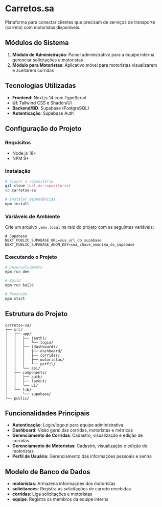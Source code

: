 # Carretos.sa

Plataforma para conectar clientes que precisam de serviços de transporte (carreto) com motoristas disponíveis.

## Módulos do Sistema

1. **Módulo de Administração**: Painel administrativo para a equipe interna gerenciar solicitações e motoristas
2. **Módulo para Motoristas**: Aplicativo móvel para motoristas visualizarem e aceitarem corridas

## Tecnologias Utilizadas

- **Frontend**: Next.js 14 com TypeScript
- **UI**: Tailwind CSS e Shadcn/UI
- **Backend/BD**: Supabase (PostgreSQL)
- **Autenticação**: Supabase Auth

## Configuração do Projeto

### Requisitos

- Node.js 18+ 
- NPM 9+

### Instalação

```bash
# Clonar o repositório
git clone [url-do-repositorio]
cd carretos-sa

# Instalar dependências
npm install
```

### Variáveis de Ambiente

Crie um arquivo `.env.local` na raiz do projeto com as seguintes variáveis:

```
# Supabase
NEXT_PUBLIC_SUPABASE_URL=sua_url_do_supabase
NEXT_PUBLIC_SUPABASE_ANON_KEY=sua_chave_anonima_do_supabase
```

### Executando o Projeto

```bash
# Desenvolvimento
npm run dev

# Build
npm run build

# Produção
npm start
```

## Estrutura do Projeto

```
carretos-sa/
├── src/
│   ├── app/
│   │   ├── (auth)/
│   │   │   └── login/
│   │   ├── (dashboard)/
│   │   │   ├── dashboard/
│   │   │   ├── corridas/
│   │   │   ├── motoristas/
│   │   │   └── perfil/
│   │   └── api/
│   ├── components/
│   │   ├── auth/
│   │   ├── layout/
│   │   └── ui/
│   └── lib/
│       └── supabase/
└── public/
```

## Funcionalidades Principais

- **Autenticação**: Login/logout para equipe administrativa
- **Dashboard**: Visão geral das corridas, motoristas e métricas
- **Gerenciamento de Corridas**: Cadastro, visualização e edição de corridas
- **Gerenciamento de Motoristas**: Cadastro, visualização e edição de motoristas
- **Perfil de Usuário**: Gerenciamento das informações pessoais e senha

## Modelo de Banco de Dados

- **motoristas**: Armazena informações dos motoristas
- **solicitacoes**: Registra as solicitações de carreto recebidas
- **corridas**: Liga solicitações e motoristas
- **equipe**: Registra os membros da equipe interna
